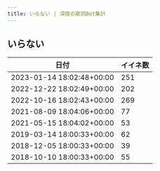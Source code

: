 ```yaml
---
title: いらない | 深夜の歌詞Bot集計
---
```

## いらない

|日付|イイネ数|
|-|-|
|2023-01-14 18:02:48+00:00|251|
|2022-12-22 18:02:49+00:00|202|
|2022-10-16 18:02:43+00:00|269|
|2021-08-09 18:04:06+00:00|77|
|2021-05-15 18:04:02+00:00|53|
|2019-03-14 18:00:33+00:00|62|
|2018-12-05 18:00:33+00:00|39|
|2018-10-10 18:00:33+00:00|55|
